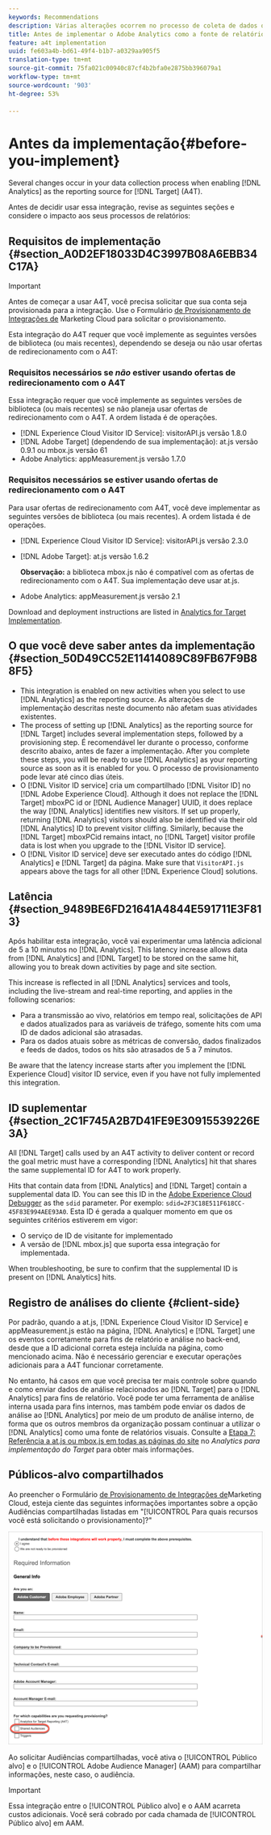```yaml
---
keywords: Recommendations
description: Várias alterações ocorrem no processo de coleta de dados quando o Analytics é habilitado como a fonte de geração de relatórios para o Target (A4T).
title: Antes de implementar o Adobe Analytics como a fonte de relatórios para Adobe Target (A4T)
feature: a4t implementation
uuid: fe603a4b-bd61-49f4-b1b7-a0329aa905f5
translation-type: tm+mt
source-git-commit: 75fa021c00940c87cf4b2bfa0e2875bb396079a1
workflow-type: tm+mt
source-wordcount: '903'
ht-degree: 53%

---
```



# Antes da implementação{#before-you-implement}

Several changes occur in your data collection process when enabling [!DNL Analytics] as the reporting source for [!DNL Target] (A4T).

Antes de decidir usar essa integração, revise as seguintes seções e considere o impacto aos seus processos de relatórios:

## Requisitos de implementação {#section_A0D2EF18033D4C3997B08A6EBB34C17A}

>[!IMPORTANT]
>
>Antes de começar a usar A4T, você precisa solicitar que sua conta seja provisionada para a integração. Use o Formulário [de Provisionamento de Integrações de](https://www.adobe.com/go/audiences) Marketing Cloud para solicitar o provisionamento.

Esta integração do A4T requer que você implemente as seguintes versões de biblioteca (ou mais recentes), dependendo se deseja ou não usar ofertas de redirecionamento com o A4T:

### Requisitos necessários se *não* estiver usando ofertas de redirecionamento com o A4T

Essa integração requer que você implemente as seguintes versões de biblioteca (ou mais recentes) se não planeja usar ofertas de redirecionamento com o A4T. A ordem listada é de operações.

* [!DNL Experience Cloud Visitor ID Service]: visitorAPI.js versão 1.8.0
* [!DNL Adobe Target] (dependendo de sua implementação): at.js versão 0.9.1 ou mbox.js versão 61
* Adobe Analytics: appMeasurement.js versão 1.7.0

### Requisitos necessários se estiver usando ofertas de redirecionamento com o A4T

Para usar ofertas de redirecionamento com A4T, você deve implementar as seguintes versões de biblioteca (ou mais recentes). A ordem listada é de operações.

* [!DNL Experience Cloud Visitor ID Service]: visitorAPI.js versão 2.3.0
* [!DNL Adobe Target]: at.js versão 1.6.2

   **Observação:** a biblioteca mbox.js não é compatível com as ofertas de redirecionamento com o A4T. Sua implementação deve usar at.js.

* Adobe Analytics: appMeasurement.js versão 2.1

Download and deployment instructions are listed in [Analytics for Target Implementation](/help/c-integrating-target-with-mac/a4t/a4timplementation.md).

## O que você deve saber antes da implementação {#section_50D49CC52E11414089C89FB67F9B88F5}

* This integration is enabled on new activities when you select to use [!DNL Analytics] as the reporting source. As alterações de implementação descritas neste documento não afetam suas atividades existentes.
* The process of setting up [!DNL Analytics] as the reporting source for [!DNL Target] includes several implementation steps, followed by a provisioning step. É recomendável ler durante o processo, conforme descrito abaixo, antes de fazer a implementação. After you complete these steps, you will be ready to use [!DNL Analytics] as your reporting source as soon as it is enabled for you. O processo de provisionamento pode levar até cinco dias úteis.
* O [!DNL Visitor ID service] cria um compartilhado [!DNL Visitor ID] no [!DNL Adobe Experience Cloud]. Although it does not replace the [!DNL Target] mboxPC id or [!DNL Audience Manager] UUID, it does replace the way [!DNL Analytics] identifies new visitors. If set up properly, returning [!DNL Analytics] visitors should also be identified via their old [!DNL Analytics] ID to prevent visitor cliffing. Similarly, because the [!DNL Target] mboxPCid remains intact, no [!DNL Target] visitor profile data is lost when you upgrade to the [!DNL Visitor ID service].
* O [!DNL Visitor ID service] deve ser executado antes do código [!DNL Analytics] e [!DNL Target] da página. Make sure that `VisitorAPI.js` appears above the tags for all other [!DNL Experience Cloud] solutions.

## Latência {#section_9489BE6FD21641A4844E591711E3F813}

Após habilitar esta integração, você vai experimentar uma latência adicional de 5 a 10 minutos no [!DNL Analytics]. This latency increase allows data from [!DNL Analytics] and [!DNL Target] to be stored on the same hit, allowing you to break down activities by page and site section.

This increase is reflected in all [!DNL Analytics] services and tools, including the live-stream and real-time reporting, and applies in the following scenarios:

* Para a transmissão ao vivo, relatórios em tempo real, solicitações de API e dados atualizados para as variáveis de tráfego, somente hits com uma ID de dados adicional são atrasadas.
* Para os dados atuais sobre as métricas de conversão, dados finalizados e feeds de dados, todos os hits são atrasados de 5 a 7 minutos.

Be aware that the latency increase starts after you implement the [!DNL Experience Cloud] visitor ID service, even if you have not fully implemented this integration.

## ID suplementar  {#section_2C1F745A2B7D41FE9E30915539226E3A}

All [!DNL Target] calls used by an A4T activity to deliver content or record the goal metric must have a corresponding [!DNL Analytics] hit that shares the same supplemental ID for A4T to work properly.

Hits that contain data from [!DNL Analytics] and [!DNL Target] contain a supplemental data ID. You can see this ID in the [Adobe Experience Cloud Debugger](https://docs.adobe.com/content/help/en/debugger/using/experience-cloud-debugger.html) as the `sdid` parameter. Por exemplo: `sdid=2F3C18E511F618CC-45F83E994AEE93A0`. Esta ID é gerada a qualquer momento em que os seguintes critérios estiverem em vigor:

* O serviço de ID de visitante for implementado
* A versão de [!DNL mbox.js] que suporta essa integração for implementada.

When troubleshooting, be sure to confirm that the supplemental ID is present on [!DNL Analytics] hits.

## Registro de análises do cliente {#client-side}

Por padrão, quando a at.js, [!DNL Experience Cloud Visitor ID Service] e appMeasurement.js estão na página, [!DNL Analytics] e [!DNL Target] une os eventos corretamente para fins de relatório e análise no back-end, desde que a ID adicional correta esteja incluída na página, como mencionado acima. Não é necessário gerenciar e executar operações adicionais para a A4T funcionar corretamente.

No entanto, há casos em que você precisa ter mais controle sobre quando e como enviar dados de análise relacionados ao [!DNL Target] para o [!DNL Analytics] para fins de relatório. Você pode ter uma ferramenta de análise interna usada para fins internos, mas também pode enviar os dados de análise ao [!DNL Analytics] por meio de um produto de análise interno, de forma que os outros membros da organização possam continuar a utilizar o [!DNL Analytics] como uma fonte de relatórios visuais. Consulte a [Etapa 7: Referência a at.js ou mbox.js em todas as páginas do site](/help/c-integrating-target-with-mac/a4t/a4timplementation.md#step7) no *Analytics para implementação do Target* para obter mais informações.

## Públicos-alvo compartilhados

Ao preencher o Formulário [de Provisionamento de Integrações de](https://www.adobe.com/go/audiences)Marketing Cloud, esteja ciente das seguintes informações importantes sobre a opção Audiências  compartilhadas listadas em &quot;[!UICONTROL Para quais recursos você está solicitando o provisionamento]?&quot;

![Formulário de solicitação](/help/c-integrating-target-with-mac/a4t/assets/request-form.png)

Ao solicitar Audiências compartilhadas, você ativa o [!UICONTROL Público alvo] e o [!UICONTROL Adobe Audience Manager] (AAM) para compartilhar informações, neste caso, o audiência.

>[!IMPORTANT]
>
>Essa integração entre o [!UICONTROL Público alvo] e o AAM acarreta custos adicionais. Você será cobrado por cada chamada de [!UICONTROL Público alvo] em AAM.

